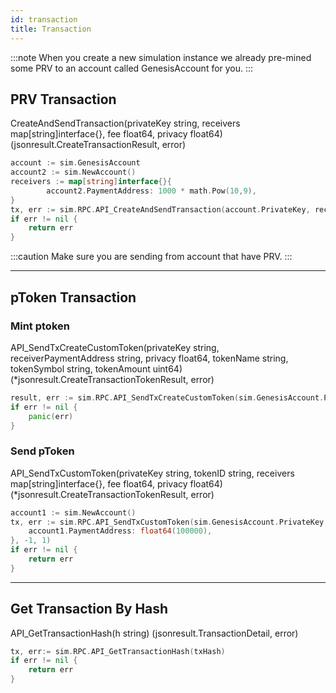 ```yaml
---
id: transaction
title: Transaction
---
```


:::note
When you create a new simulation instance we already pre-mined some PRV to an account called GenesisAccount for you.
:::

## PRV Transaction

CreateAndSendTransaction(privateKey string, receivers map[string]interface{}, fee float64, privacy float64) (jsonresult.CreateTransactionResult, error)

```go title="Example: sending 1000 PRV from Genesis Account to account2"
account := sim.GenesisAccount
account2 := sim.NewAccount()
receivers := map[string]interface{}{
		account2.PaymentAddress: 1000 * math.Pow(10,9),
}
tx, err := sim.RPC.API_CreateAndSendTransaction(account.PrivateKey, receivers, -1, 1)
if err != nil {
    return err
}
```

:::caution
Make sure you are sending from account that have PRV.
:::

---

## pToken Transaction
### Mint ptoken
API_SendTxCreateCustomToken(privateKey string, receiverPaymentAddress string, privacy float64, tokenName string, tokenSymbol string, tokenAmount uint64) (*jsonresult.CreateTransactionTokenResult, error)

```go title="Example: mint 30000000000 pTest for Genesis Account"
result, err := sim.RPC.API_SendTxCreateCustomToken(sim.GenesisAccount.PrivateKey, sim.GenesisAccount.PaymentAddress, 1, "pTest", "TES", 30000000000)
if err != nil {
    panic(err)
}
```

### Send pToken
API_SendTxCustomToken(privateKey string, tokenID string, receivers map[string]interface{}, fee float64, privacy float64) (*jsonresult.CreateTransactionTokenResult, error)

```go title="Example: sending 100000 pTest from Genesis Account to account1"
account1 := sim.NewAccount()
tx, err := sim.RPC.API_SendTxCustomToken(sim.GenesisAccount.PrivateKey, result1.TokenID, map[string]interface{}{
    account1.PaymentAddress: float64(100000),
}, -1, 1)
if err != nil {
    return err
}
```

---

## Get Transaction By Hash

API_GetTransactionHash(h string) (jsonresult.TransactionDetail, error)

```go
tx, err:= sim.RPC.API_GetTransactionHash(txHash)
if err != nil {
    return err
}
```
